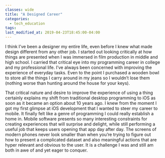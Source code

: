 ```yaml
---
classes: wide
title: "A Designed Career"
categories:
  - tech_education
tags:
last_modified_at: 2019-04-23T18:45:00-04:00
---
```


I think I’ve been a designer my entire life, even before I knew what made design different from any other job. I started out looking critically at how things are presented when I was immersed in film production in middle and high school. I carried that critical eye into my programming career in college and my professional life. I’ve always been concerned with improving the experience of everyday tasks. Even to the point I purchased a wooden bowl to store all the things I carry around in my jeans so I wouldn’t lose them (nothing worse than hunting around the house for your keys).

That critical nature and desire to improve the experience of using a thing certainly explains my shift from traditional desktop programming to iOS as soon as it became an option about 10 years ago. I knew from the moment I got my first glimpse at iOS development that I wanted to steer my career to mobile. It finally felt like a genre of programming I could really establish a home in. Mobile software presents so many interesting constraints for creating experiences that will surprise and delight, while still performing a useful job that keeps users opening that app day after day. The screens of modern phones never look smaller than when you’re trying to figure out how to present a complicated dataset and also meaningful actions that are hyper relevant and obvious to the user. It is a challenge I was and still am both in awe of and yet eager to conquer.